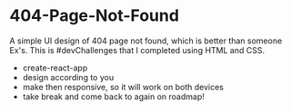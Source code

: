 # 404-Page-Not-Found
A simple UI design of 404 page not found, which is better than someone Ex's. This is #devChallenges that I completed using HTML and CSS.


- create-react-app
- design according to you
- make then responsive, so it will work on both devices
- take break and come back to again on roadmap!
